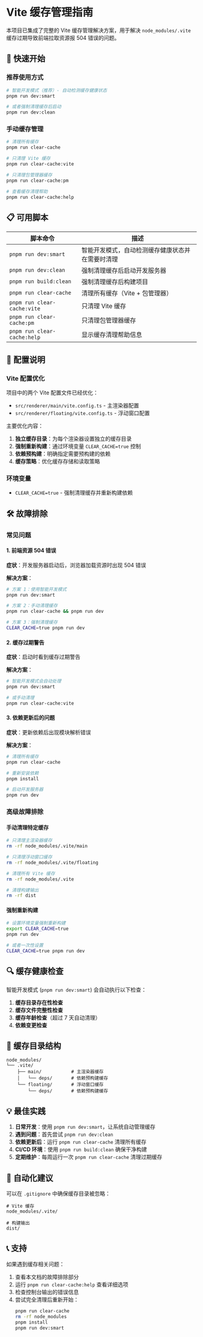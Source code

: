 # Vite 缓存管理指南

本项目已集成了完整的 Vite 缓存管理解决方案，用于解决 `node_modules/.vite` 缓存过期导致前端拉取资源报 504 错误的问题。

## 🚀 快速开始

### 推荐使用方式

```bash
# 智能开发模式（推荐）- 自动检测缓存健康状态
pnpm run dev:smart

# 或者强制清理缓存后启动
pnpm run dev:clean
```

### 手动缓存管理

```bash
# 清理所有缓存
pnpm run clear-cache

# 只清理 Vite 缓存
pnpm run clear-cache:vite

# 只清理包管理器缓存
pnpm run clear-cache:pm

# 查看缓存清理帮助
pnpm run clear-cache:help
```

## 📋 可用脚本

| 脚本命令 | 描述 |
|---------|------|
| `pnpm run dev:smart` | 智能开发模式，自动检测缓存健康状态并在需要时清理 |
| `pnpm run dev:clean` | 强制清理缓存后启动开发服务器 |
| `pnpm run build:clean` | 强制清理缓存后构建项目 |
| `pnpm run clear-cache` | 清理所有缓存（Vite + 包管理器） |
| `pnpm run clear-cache:vite` | 只清理 Vite 缓存 |
| `pnpm run clear-cache:pm` | 只清理包管理器缓存 |
| `pnpm run clear-cache:help` | 显示缓存清理帮助信息 |

## 🔧 配置说明

### Vite 配置优化

项目中的两个 Vite 配置文件已经优化：

- `src/renderer/main/vite.config.ts` - 主渲染器配置
- `src/renderer/floating/vite.config.ts` - 浮动窗口配置

主要优化内容：

1. **独立缓存目录**：为每个渲染器设置独立的缓存目录
2. **强制重新构建**：通过环境变量 `CLEAR_CACHE=true` 控制
3. **依赖预构建**：明确指定需要预构建的依赖
4. **缓存策略**：优化缓存存储和读取策略

### 环境变量

- `CLEAR_CACHE=true` - 强制清理缓存并重新构建依赖

## 🛠️ 故障排除

### 常见问题

#### 1. 前端资源 504 错误

**症状**：开发服务器启动后，浏览器加载资源时出现 504 错误

**解决方案**：
```bash
# 方案 1：使用智能开发模式
pnpm run dev:smart

# 方案 2：手动清理缓存
pnpm run clear-cache && pnpm run dev

# 方案 3：强制清理缓存
CLEAR_CACHE=true pnpm run dev
```

#### 2. 缓存过期警告

**症状**：启动时看到缓存过期警告

**解决方案**：
```bash
# 智能开发模式会自动处理
pnpm run dev:smart

# 或手动清理
pnpm run clear-cache:vite
```

#### 3. 依赖更新后的问题

**症状**：更新依赖后出现模块解析错误

**解决方案**：
```bash
# 清理所有缓存
pnpm run clear-cache

# 重新安装依赖
pnpm install

# 启动开发服务器
pnpm run dev
```

### 高级故障排除

#### 手动清理特定缓存

```bash
# 只清理主渲染器缓存
rm -rf node_modules/.vite/main

# 只清理浮动窗口缓存
rm -rf node_modules/.vite/floating

# 清理所有 Vite 缓存
rm -rf node_modules/.vite

# 清理构建输出
rm -rf dist
```

#### 强制重新构建

```bash
# 设置环境变量强制重新构建
export CLEAR_CACHE=true
pnpm run dev

# 或者一次性设置
CLEAR_CACHE=true pnpm run dev
```

## 🔍 缓存健康检查

智能开发模式 (`pnpm run dev:smart`) 会自动执行以下检查：

1. **缓存目录存在性检查**
2. **缓存文件完整性检查**
3. **缓存年龄检查**（超过 7 天自动清理）
4. **依赖变更检查**

## 📁 缓存目录结构

```
node_modules/
└── .vite/
    ├── main/           # 主渲染器缓存
    │   └── deps/       # 依赖预构建缓存
    └── floating/       # 浮动窗口缓存
        └── deps/       # 依赖预构建缓存
```

## 💡 最佳实践

1. **日常开发**：使用 `pnpm run dev:smart`，让系统自动管理缓存
2. **遇到问题**：首先尝试 `pnpm run dev:clean`
3. **依赖更新后**：运行 `pnpm run clear-cache` 清理所有缓存
4. **CI/CD 环境**：使用 `pnpm run build:clean` 确保干净构建
5. **定期维护**：每周运行一次 `pnpm run clear-cache` 清理过期缓存

## 🔄 自动化建议

可以在 `.gitignore` 中确保缓存目录被忽略：

```gitignore
# Vite 缓存
node_modules/.vite/

# 构建输出
dist/
```

## 📞 支持

如果遇到缓存相关问题：

1. 查看本文档的故障排除部分
2. 运行 `pnpm run clear-cache:help` 查看详细选项
3. 检查控制台输出的错误信息
4. 尝试完全清理后重新开始：
   ```bash
   pnpm run clear-cache
   rm -rf node_modules
   pnpm install
   pnpm run dev:smart
   ```